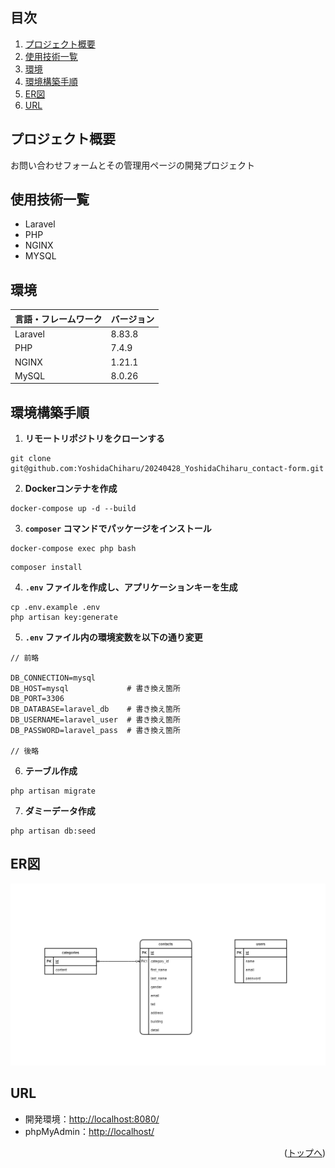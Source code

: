 <div id="top"></div>

## 目次

1. [プロジェクト概要](#プロジェクト概要)
2. [使用技術一覧](#使用技術一覧)
3. [環境](#環境)
4. [環境構築手順](#環境構築手順)
5. [ER図](#ER図)
6. [URL](#URL)

## プロジェクト概要

お問い合わせフォームとその管理用ページの開発プロジェクト

## 使用技術一覧

- Laravel
- PHP
- NGINX
- MYSQL

## 環境

| 言語・フレームワーク  | バージョン |
| --------------------- | ---------- |
| Laravel               | 8.83.8     |
| PHP                   | 7.4.9      |
| NGINX                 | 1.21.1     |
| MySQL                 | 8.0.26     |

## 環境構築手順

1. **リモートリポジトリをクローンする**
```
git clone git@github.com:YoshidaChiharu/20240428_YoshidaChiharu_contact-form.git
```
2. **Dockerコンテナを作成**
```
docker-compose up -d --build
```
3. **`composer` コマンドでパッケージをインストール**
```
docker-compose exec php bash
```
```
composer install
```
4. **`.env` ファイルを作成し、アプリケーションキーを生成**
```
cp .env.example .env
php artisan key:generate
```
5. **`.env` ファイル内の環境変数を以下の通り変更**
```
// 前略

DB_CONNECTION=mysql
DB_HOST=mysql             # 書き換え箇所
DB_PORT=3306
DB_DATABASE=laravel_db    # 書き換え箇所
DB_USERNAME=laravel_user  # 書き換え箇所
DB_PASSWORD=laravel_pass  # 書き換え箇所

// 後略
```
6. **テーブル作成**
```
php artisan migrate
```
7. **ダミーデータ作成**
```
php artisan db:seed
```

## ER図

![er-contact](/er-contact.png)

## URL

- 開発環境：[http://localhost:8080/](http://localhost:8080/)
- phpMyAdmin：[http://localhost/](http://localhost/)

<p align="right">(<a href="#top">トップへ</a>)</p>
